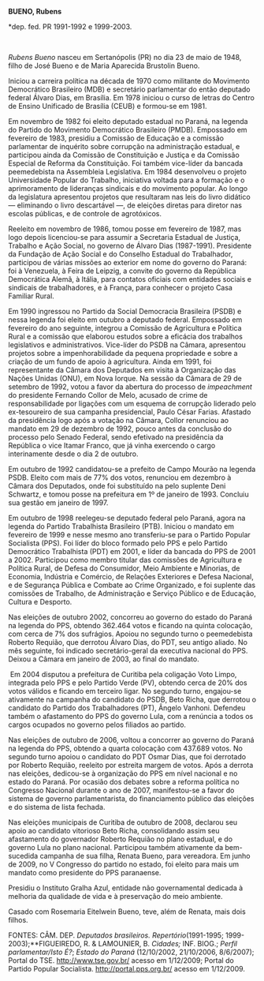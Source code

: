 **BUENO, Rubens**

\*dep. fed. PR 1991-1992 e 1999-2003.

 

*Rubens Bueno* nasceu em Sertanópolis (PR) no dia 23 de maio de 1948,
filho de José Bueno e de Maria Aparecida Brustolin Bueno.

Iniciou a carreira política na década de 1970 como militante do
Movimento Democrático Brasileiro (MDB) e secretário parlamentar do então
deputado federal Álvaro Dias, em Brasília. Em 1978 iniciou o curso de
letras do Centro de Ensino Unificado de Brasília (CEUB) e formou-se em
1981.

Em novembro de 1982 foi eleito deputado estadual no Paraná, na legenda
do Partido do Movimento Democrático Brasileiro (PMDB). Empossado em
fevereiro de 1983, presidiu a Comissão de Educação e a comissão
parlamentar de inquérito sobre corrupção na administração estadual, e
participou ainda da Comissão de Constituição e Justiça e da Comissão
Especial de Reforma da Constituição. Foi também vice-líder da bancada
peemedebista na Assembleia Legislativa. Em 1984 desenvolveu o projeto
Universidade Popular do Trabalho, iniciativa voltada para a formação e o
aprimoramento de lideranças sindicais e do movimento popular. Ao longo
da legislatura apresentou projetos que resultaram nas leis do livro
didático — eliminando o livro descartável —, de eleições diretas para
diretor nas escolas públicas, e de controle de agrotóxicos.

Reeleito em novembro de 1986, tomou posse em fevereiro de 1987, mas logo
depois licenciou-se para assumir a Secretaria Estadual de Justiça,
Trabalho e Ação Social, no governo de Álvaro Dias (1987-1991).
Presidente da Fundação de Ação Social e do Conselho Estadual do
Trabalhador, participou de várias missões ao exterior em nome do governo
do Paraná: foi à Venezuela, à Feira de Leipzig, a convite do governo da
República Democrática Alemã, à Itália, para contatos oficiais com
entidades sociais e sindicais de trabalhadores, e à França, para
conhecer o projeto Casa Familiar Rural.

Em 1990 ingressou no Partido da Social Democracia Brasileira (PSDB) e
nessa legenda foi eleito em outubro a deputado federal. Empossado em
fevereiro do ano seguinte, integrou a Comissão de Agricultura e Política
Rural e a comissão que elaborou estudos sobre a eficácia dos trabalhos
legislativos e administrativos. Vice-líder do PSDB na Câmara, apresentou
projetos sobre a impenhorabilidade da pequena propriedade e sobre a
criação de um fundo de apoio à agricultura. Ainda em 1991, foi
representante da Câmara dos Deputados em visita à Organização das Nações
Unidas (ONU), em Nova Iorque. Na sessão da Câmara de 29 de setembro de
1992, votou a favor da abertura do processo de *impeachment* do
presidente Fernando Collor de Melo, acusado de crime de responsabilidade
por ligações com um esquema de corrupção liderado pelo ex-tesoureiro de
sua campanha presidencial, Paulo César Farias. Afastado da presidência
logo após a votação na Câmara, Collor renunciou ao mandato em 29 de
dezembro de 1992, pouco antes da conclusão do processo pelo Senado
Federal, sendo efetivado na presidência da República o vice Itamar
Franco, que já vinha exercendo o cargo interinamente desde o dia 2 de
outubro.

Em outubro de 1992 candidatou-se a prefeito de Campo Mourão na legenda
PSDB. Eleito com mais de 77% dos votos, renunciou em dezembro à Câmara
dos Deputados, onde foi substituído na pelo suplente Deni Schwartz, e
tomou posse na prefeitura em 1º de janeiro de 1993. Concluiu sua gestão
em janeiro de 1997.

Em outubro de 1998 reelegeu-se deputado federal pelo Paraná, agora na
legenda do Partido Trabalhista Brasileiro (PTB). Iniciou o mandato em
fevereiro de 1999 e nesse mesmo ano transferiu-se para o Partido Popular
Socialista (PPS). Foi líder do bloco formado pelo PPS e pelo Partido
Democrático Trabalhista (PDT) em 2001, e líder da bancada do PPS de 2001
a 2002. Participou como membro titular das comissões de Agricultura e
Política Rural, de Defesa do Consumidor, Meio Ambiente e Minorias, de
Economia, Indústria e Comércio, de Relações Exteriores e Defesa
Nacional, e de Segurança Pública e Combate ao Crime Organizado, e foi
suplente das comissões de Trabalho, de Administração e Serviço Público e
de Educação, Cultura e Desporto.

Nas eleições de outubro 2002, concorreu ao governo do estado do Paraná
na legenda do PPS, obtendo 362.464 votos e ficando na quinta colocação,
com cerca de 7% dos sufrágios. Apoiou no segundo turno o peemedebista
Roberto Requião, que derrotou Álvaro Dias, do PDT, seu antigo aliado. No
mês seguinte, foi indicado secretário-geral da executiva nacional do
PPS. Deixou a Câmara em janeiro de 2003, ao final do mandato.

 Em 2004 disputou a prefeitura de Curitiba pela coligação Voto Limpo,
integrada pelo PPS e pelo Partido Verde (PV), obtendo cerca de 20% dos
votos válidos e ficando em terceiro ligar. No segundo turno, engajou-se
ativamente na campanha do candidato do PSDB, Beto Richa, que derrotou o
candidato do Partido dos Trabalhadores (PT), Ângelo Vanhoni. Defendeu
também o afastamento do PPS do governo Lula, com a renúncia a todos os
cargos ocupados no governo pelos filiados ao partido.

Nas eleições de outubro de 2006, voltou a concorrer ao governo do Paraná
na legenda do PPS, obtendo a quarta colocação com 437.689 votos. No
segundo turno apoiou o candidato do PDT Osmar Dias, que foi derrotado
por Roberto Requião, reeleito por estreita margem de votos. Após a
derrota nas eleições, dedicou-se à organização do PPS em nível nacional
e no estado do Paraná. Por ocasião dos debates sobre a reforma política
no Congresso Nacional durante o ano de 2007, manifestou-se a favor do
sistema de governo parlamentarista, do financiamento público das
eleições e do sistema de lista fechada.

Nas eleições municipais de Curitiba de outubro de 2008, declarou seu
apoio ao candidato vitorioso Beto Richa, consolidando assim seu
afastamento do governador Roberto Requião no plano estadual, e do
governo Lula no plano nacional. Participou também ativamente da
bem-sucedida campanha de sua filha, Renata Bueno, para vereadora. Em
junho de 2009, no V Congresso do partido no estado, foi eleito para mais
um mandato como presidente do PPS paranaense.

Presidiu o Instituto Gralha Azul, entidade não governamental dedicada à
melhoria da qualidade de vida e à preservação do meio ambiente.

Casado com Rosemaria Eitelwein Bueno, teve, além de Renata, mais dois
filhos.

FONTES: CÂM. DEP. *Deputados brasileiros. Repertório*(1991-1995;
1999-2003);**FIGUEIREDO, R. & LAMOUNIER, B. *Cidades;* INF. BIOG.;
*Perfil parlamentar/Isto É?*; *Estado do Paraná* (12/10/2002,
21/10/2006, 8/6/2007); Portal do TSE. http://www.tse.gov.br/ acesso em
1/12/2009; Portal do Partido Popular Socialista.
http://portal.pps.org.br/ acesso em 1/12/2009.
